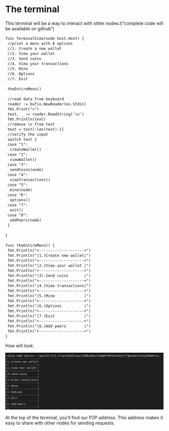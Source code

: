 
# The terminal

This terminal will be a way to interact with other nodes.l(“complete code will be available on github”)

```
func TerminalView(node host.Host) {
 //print a menu with 8 options
 //1. Create a new wallet
 //2. View your wallet
 //3. Send coins
 //4. View your transactions
 //5. Mine
 //6. Options
 //7. Exit

 theEntireMenu()

 //read data from keyboard
 reader := bufio.NewReader(os.Stdin)
 fmt.Print(">")
 text, _ := reader.ReadString('\n')
 fmt.Println(text)
 //remove \n from text
 text = text[:len(text)-1]
 //verify the input
 switch text {
 case "1":
  createWallet()
 case "2":
  viewWallet()
 case "3":
  sendCoins(node)
 case "4":
  viewTransactions()
 case "5":
  mine(node)
 case "6":
  options()
 case "7":
  exit()
 case "8":
  addPeers(node)
 }

}

func theEntireMenu() {
 fmt.Println("+--------------------+")
 fmt.Println("|1.)Create new wallet|")
 fmt.Println("+--------------------+")
 fmt.Println("|2.)View your wallet |")
 fmt.Println("+--------------------+")
 fmt.Println("|3).Send coins       |")
 fmt.Println("+--------------------+")
 fmt.Println("|4.)View transactions|")
 fmt.Println("+--------------------+")
 fmt.Println("|5.)Mine             |")
 fmt.Println("+--------------------+")
 fmt.Println("|6.)Options          |")
 fmt.Println("+--------------------+")
 fmt.Println("|7.)Exit             |")
 fmt.Println("+--------------------+")
 fmt.Println("|8.)Add peers        |")
 fmt.Println("+--------------------+")
}
```
How will look:

![Alt text](../media/teminalp2p.png)

At the top of the terminal, you'll find our P2P address. This address makes it easy to share with other nodes for sending requests.
